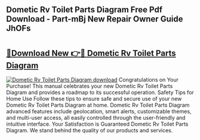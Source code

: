 ## Dometic Rv Toilet Parts Diagram Free Pdf Download - Part-mBj New Repair Owner Guide JhOFs

# <h2><a href="http://dftepx2.blite.top/?on=Dometic+Rv+Toilet+Parts+Diagram">🔗Download New 👉🔴 Dometic Rv Toilet Parts Diagram</a></h2>

[![Dometic Rv Toilet Parts Diagram download](https://i.imgur.com/lujVjoI.png)](http://dftepx2.blite.top/?on=Dometic+Rv+Toilet+Parts+Diagram)
Congratulations on Your Purchase! This manual celebrates your new Dometic Rv Toilet Parts Diagram and provides a roadmap to its successful operation. Safety Tips for Home Use Follow these tips to ensure safe and secure use of your new Dometic Rv Toilet Parts Diagram at home. Dometic Rv Toilet Parts Diagram advanced features include geolocation, smart alerts, customizable themes, and multi-user access, all easily controlled through the user-friendly and intuitive interface. Your Satisfaction is Guaranteed Dometic Rv Toilet Parts Diagram. We stand behind the quality of our products and services.
